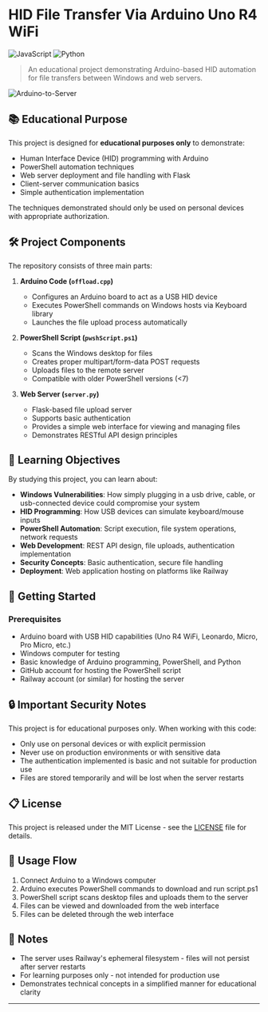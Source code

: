 # HID File Transfer Via Arduino Uno R4 WiFi
![JavaScript](https://img.shields.io/badge/javascript-%23323330.svg?style=for-the-badge&logo=javascript&logoColor=%23F7DF1E) ![Python](https://img.shields.io/badge/python-3670A0?style=for-the-badge&logo=python&logoColor=ffdd54) 

> An educational project demonstrating Arduino-based HID automation for file transfers between Windows and web servers.

![Arduino-to-Server](https://cdn.jsdelivr.net/gh/Greg4268/Arduino_HID_Testing@main/docs/webpage_image.png)

## 📚 Educational Purpose

This project is designed for **educational purposes only** to demonstrate:

- Human Interface Device (HID) programming with Arduino
- PowerShell automation techniques
- Web server deployment and file handling with Flask
- Client-server communication basics
- Simple authentication implementation

The techniques demonstrated should only be used on personal devices with appropriate authorization.

## 🛠️ Project Components

The repository consists of three main parts:

1. **Arduino Code (`offload.cpp`)**
   - Configures an Arduino board to act as a USB HID device
   - Executes PowerShell commands on Windows hosts via Keyboard library
   - Launches the file upload process automatically

2. **PowerShell Script (`pwshScript.ps1`)**
   - Scans the Windows desktop for files
   - Creates proper multipart/form-data POST requests
   - Uploads files to the remote server
   - Compatible with older PowerShell versions (<7)

3. **Web Server (`server.py`)**
   - Flask-based file upload server
   - Supports basic authentication
   - Provides a simple web interface for viewing and managing files
   - Demonstrates RESTful API design principles

## 🧠 Learning Objectives

By studying this project, you can learn about:

- **Windows Vulnerabilities**: How simply plugging in a usb drive, cable, or usb-connected device could compromise your system
- **HID Programming**: How USB devices can simulate keyboard/mouse inputs
- **PowerShell Automation**: Script execution, file system operations, network requests
- **Web Development**: REST API design, file uploads, authentication implementation
- **Security Concepts**: Basic authentication, secure file handling
- **Deployment**: Web application hosting on platforms like Railway

## 🚀 Getting Started

### Prerequisites

- Arduino board with USB HID capabilities (Uno R4 WiFi, Leonardo, Micro, Pro Micro, etc.)
- Windows computer for testing
- Basic knowledge of Arduino programming, PowerShell, and Python
- GitHub account for hosting the PowerShell script
- Railway account (or similar) for hosting the server

## 🔒 Important Security Notes

This project is for educational purposes only. When working with this code:

- Only use on personal devices or with explicit permission
- Never use on production environments or with sensitive data
- The authentication implemented is basic and not suitable for production use
- Files are stored temporarily and will be lost when the server restarts

## 📋 License

This project is released under the MIT License - see the [LICENSE](LICENSE) file for details.

## 🔄 Usage Flow

1. Connect Arduino to a Windows computer
2. Arduino executes PowerShell commands to download and run script.ps1
3. PowerShell script scans desktop files and uploads them to the server
4. Files can be viewed and downloaded from the web interface
5. Files can be deleted through the web interface

## 📝 Notes

- The server uses Railway's ephemeral filesystem - files will not persist after server restarts
- For learning purposes only - not intended for production use
- Demonstrates technical concepts in a simplified manner for educational clarity

---
